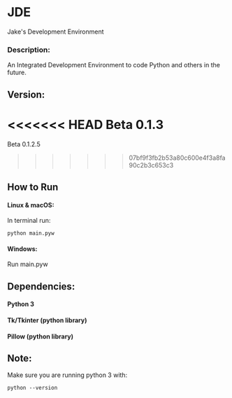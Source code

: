 # JDE
Jake's Development Environment

### Description:
An Integrated Development Environment to code Python and others in the future.

## Version:
<<<<<<< HEAD
Beta 0.1.3
=======
Beta 0.1.2.5
>>>>>>> 07bf9f3fb2b53a80c600e4f3a8fa90c2b3c653c3

## How to Run
#### Linux & macOS:
In terminal run:
```
python main.pyw
```

#### Windows:
Run main.pyw

## Dependencies:
#### Python 3
#### Tk/Tkinter (python library)
#### Pillow (python library)


## Note:
Make sure you are running python 3 with:
```
python --version
```

